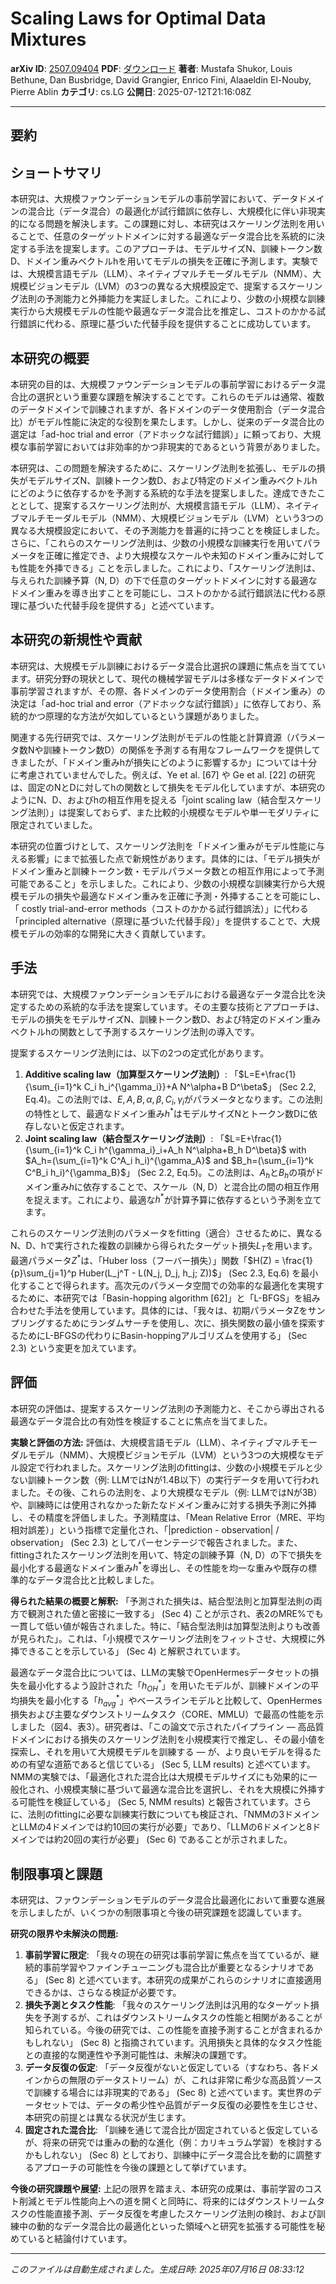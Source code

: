 # Scaling Laws for Optimal Data Mixtures

**arXiv ID**: [2507.09404](http://arxiv.org/abs/2507.09404v1)
**PDF**: [ダウンロード](http://arxiv.org/pdf/2507.09404v1.pdf)
**著者**: Mustafa Shukor, Louis Bethune, Dan Busbridge, David Grangier, Enrico Fini, Alaaeldin El-Nouby, Pierre Ablin
**カテゴリ**: cs.LG
**公開日**: 2025-07-12T21:16:08Z

---

## 要約

## ショートサマリ
本研究は、大規模ファウンデーションモデルの事前学習において、データドメインの混合比（データ混合）の最適化が試行錯誤に依存し、大規模化に伴い非現実的になる問題を解決します。この課題に対し、本研究はスケーリング法則を用いることで、任意のターゲットドメインに対する最適なデータ混合比を系統的に決定する手法を提案します。このアプローチは、モデルサイズN、訓練トークン数D、ドメイン重みベクトルhを用いてモデルの損失を正確に予測します。実験では、大規模言語モデル（LLM）、ネイティブマルチモーダルモデル（NMM）、大規模ビジョンモデル（LVM）の3つの異なる大規模設定で、提案するスケーリング法則の予測能力と外挿能力を実証しました。これにより、少数の小規模な訓練実行から大規模モデルの性能や最適なデータ混合比を推定し、コストのかかる試行錯誤に代わる、原理に基づいた代替手段を提供することに成功しています。

## 本研究の概要
本研究の目的は、大規模ファウンデーションモデルの事前学習におけるデータ混合比の選択という重要な課題を解決することです。これらのモデルは通常、複数のデータドメインで訓練されますが、各ドメインのデータ使用割合（データ混合比）がモデル性能に決定的な役割を果たします。しかし、従来のデータ混合比の選定は「ad-hoc trial and error（アドホックな試行錯誤）」に頼っており、大規模な事前学習においては非効率的かつ非現実的であるという背景がありました。

本研究は、この問題を解決するために、スケーリング法則を拡張し、モデルの損失がモデルサイズN、訓練トークン数D、および特定のドメイン重みベクトルhにどのように依存するかを予測する系統的な手法を提案しました。達成できたこととして、提案するスケーリング法則が、大規模言語モデル（LLM）、ネイティブマルチモーダルモデル（NMM）、大規模ビジョンモデル（LVM）という3つの異なる大規模設定において、その予測能力を普遍的に持つことを検証しました。さらに、「これらのスケーリング法則は、少数の小規模な訓練実行を用いてパラメータを正確に推定でき、より大規模なスケールや未知のドメイン重みに対しても性能を外挿できる」ことを示しました。これにより、「スケーリング法則は、与えられた訓練予算（N, D）の下で任意のターゲットドメインに対する最適なドメイン重みを導き出すことを可能にし、コストのかかる試行錯誤法に代わる原理に基づいた代替手段を提供する」と述べています。

## 本研究の新規性や貢献
本研究は、大規模モデル訓練におけるデータ混合比選択の課題に焦点を当てています。研究分野の現状として、現代の機械学習モデルは多様なデータドメインで事前学習されますが、その際、各ドメインのデータ使用割合（ドメイン重み）の決定は「ad-hoc trial and error（アドホックな試行錯誤）」に依存しており、系統的かつ原理的な方法が欠如しているという課題がありました。

関連する先行研究では、スケーリング法則がモデルの性能と計算資源（パラメータ数Nや訓練トークン数D）の関係を予測する有用なフレームワークを提供してきましたが、「ドメイン重みhが損失にどのように影響するか」については十分に考慮されていませんでした。例えば、Ye et al. [67] や Ge et al. [22] の研究は、固定のNとDに対してhの関数として損失をモデル化していますが、本研究のようにN、D、およびhの相互作用を捉える「joint scaling law（結合型スケーリング法則）」は提案しておらず、また比較的小規模なモデルや単一モダリティに限定されていました。

本研究の位置づけとして、スケーリング法則を「ドメイン重みがモデル性能に与える影響」にまで拡張した点で新規性があります。具体的には、「モデル損失がドメイン重みと訓練トークン数・モデルパラメータ数との相互作用によって予測可能であること」を示しました。これにより、少数の小規模な訓練実行から大規模モデルの損失や最適なドメイン重みを正確に予測・外挿することを可能にし、「 costly trial-and-error methods（コストのかかる試行錯誤法）」に代わる「principled alternative（原理に基づいた代替手段）」を提供することで、大規模モデルの効率的な開発に大きく貢献しています。

## 手法
本研究では、大規模ファウンデーションモデルにおける最適なデータ混合比を決定するための系統的な手法を提案しています。その主要な技術とアプローチは、モデルの損失をモデルサイズN、訓練トークン数D、および特定のドメイン重みベクトルhの関数として予測するスケーリング法則の導入です。

提案するスケーリング法則には、以下の2つの定式化があります。
1.  **Additive scaling law（加算型スケーリング法則）**: 「$L=E+\frac{1}{\sum_{i=1}^k C_i h_i^{\gamma_i}}+A N^\alpha+B D^\beta$」 (Sec 2.2, Eq.4)。この法則では、$E, A, B, \alpha, \beta, C_i, \gamma_i$がパラメータとなります。この法則の特性として、最適なドメイン重み$h^*$はモデルサイズNとトークン数Dに依存しないと仮定されます。
2.  **Joint scaling law（結合型スケーリング法則）**: 「$L=E+\frac{1}{\sum_{i=1}^k C_i h^{\gamma_i}_i+A_h N^\alpha+B_h D^\beta}$ with $A_h=(\sum_{i=1}^k C^A_i h_i)^{\gamma_A}$ and $B_h=(\sum_{i=1}^k C^B_i h_i)^{\gamma_B}$」 (Sec 2.2, Eq.5)。この法則は、$A_h$と$B_h$の項がドメイン重み$h$に依存することで、スケール（N, D）と混合比の間の相互作用を捉えます。これにより、最適な$h^*$が計算予算に依存するという予測を立てます。

これらのスケーリング法則のパラメータをfitting（適合）させるために、異なるN、D、hで実行された複数の訓練から得られたターゲット損失$L_T$を用います。最適パラメータ$Z^*$は、「Huber loss（フーバー損失）」関数「$H(Z) = \frac{1}{p}\sum_{j=1}^p Huber(L_j^T - L(N_j, D_j, h_j; Z))$」 (Sec 2.3, Eq.6) を最小化することで得られます。高次元のパラメータ空間での効率的な最適化を実現するために、本研究では「Basin-hopping algorithm [62]」と「L-BFGS」を組み合わせた手法を使用しています。具体的には、「我々は、初期パラメータZをサンプリングするためにランダムサーチを使用し、次に、損失関数の最小値を探索するためにL-BFGSの代わりにBasin-hoppingアルゴリズムを使用する」 (Sec 2.3) という変更を加えています。

## 評価
本研究の評価は、提案するスケーリング法則の予測能力と、そこから導出される最適なデータ混合比の有効性を検証することに焦点を当てました。

**実験と評価の方法:**
評価は、大規模言語モデル（LLM）、ネイティブマルチモーダルモデル（NMM）、大規模ビジョンモデル（LVM）という3つの大規模なモデル設定で行われました。スケーリング法則のfittingは、少数の小規模モデルと少ない訓練トークン数（例: LLMではNが1.4B以下）の実行データを用いて行われました。その後、これらの法則を、より大規模なモデル（例: LLMではNが3B）や、訓練時には使用されなかった新たなドメイン重みに対する損失予測に外挿し、その精度を評価しました。予測精度は、「Mean Relative Error（MRE、平均相対誤差）」という指標で定量化され、「|prediction - observation| / observation」 (Sec 2.3) としてパーセンテージで報告されました。また、fittingされたスケーリング法則を用いて、特定の訓練予算（N, D）の下で損失を最小化する最適なドメイン重み$h^*$を導出し、その性能を均一な重みや既存の標準的なデータ混合比と比較しました。

**得られた結果の概要と解釈:**
「予測された損失は、結合型法則と加算型法則の両方で観測された値と密接に一致する」 (Sec 4) ことが示され、表2のMRE%でも一貫して低い値が報告されました。特に、「結合型法則は加算型法則よりも改善が見られた」。これは、「小規模でスケーリング法則をフィットさせ、大規模に外挿できることを示している」 (Sec 4) と解釈されています。

最適なデータ混合比については、LLMの実験でOpenHermesデータセットの損失を最小化するよう設計された「$h_{OH}^*$」を用いたモデルが、訓練ドメインの平均損失を最小化する「$h_{avg}^*$」やベースラインモデルと比較して、OpenHermes損失および主要なダウンストリームタスク（CORE、MMLU）で最高の性能を示しました（図4、表3）。研究者は、「この論文で示されたパイプライン — 高品質ドメインにおける損失のスケーリング法則を小規模実行で推定し、その最小値を探索し、それを用いて大規模モデルを訓練する — が、より良いモデルを得るための有望な道筋であると信じている」 (Sec 5, LLM results) と述べています。NMMの実験では、「最適化された混合比は大規模モデルサイズにも効果的に一般化され、小規模実験に基づいて最適な混合比を選択し、それを大規模に外挿する可能性を検証している」 (Sec 5, NMM results) と報告されています。さらに、法則のfittingに必要な訓練実行数についても検証され、「NMMの3ドメインとLLMの4ドメインでは約10回の実行が必要」であり、「LLMの6ドメインと8ドメインでは約20回の実行が必要」 (Sec 6) であることが示されました。

## 制限事項と課題
本研究は、ファウンデーションモデルのデータ混合比最適化において重要な進展を示しましたが、いくつかの制限事項と今後の研究課題を認識しています。

**研究の限界や未解決の問題:**
1.  **事前学習に限定**: 「我々の現在の研究は事前学習に焦点を当てているが、継続的事前学習やファインチューニングも混合比が重要となるシナリオである」 (Sec 8) と述べています。本研究の成果がこれらのシナリオに直接適用できるかは、さらなる検証が必要です。
2.  **損失予測とタスク性能**: 「我々のスケーリング法則は汎用的なターゲット損失を予測するが、これはダウンストリームタスクの性能と相関があることが知られている。今後の研究では、この性能を直接予測することが含まれるかもしれない」 (Sec 8) と指摘されています。汎用損失と具体的なタスク性能との直接的な関連性や予測可能性は、未解決の課題です。
3.  **データ反復の仮定**: 「データ反復がないと仮定している（すなわち、各ドメインからの無限のデータストリーム）が、これは非常に希少な高品質ソースで訓練する場合には非現実的である」 (Sec 8) と述べています。実世界のデータセットでは、データの希少性や品質がデータ反復の必要性を生じさせ、本研究の前提とは異なる状況が生じます。
4.  **固定された混合比**: 「訓練を通じて混合比が固定されていると仮定しているが、将来の研究では重みの動的な進化（例：カリキュラム学習）を検討するかもしれない」 (Sec 8) としており、訓練中にデータ混合比を動的に調整するアプローチの可能性を今後の課題として挙げています。

**今後の研究課題や展望:**
上記の限界を踏まえ、本研究の成果は、事前学習のコスト削減とモデル性能向上への道を開くと同時に、将来的にはダウンストリームタスクの性能直接予測、データ反復を考慮したスケーリング法則の検討、および訓練中の動的なデータ混合比の最適化といった領域へと研究を拡張する可能性を秘めていると結論付けています。

---

*このファイルは自動生成されました。生成日時: 2025年07月16日 08:33:12*
